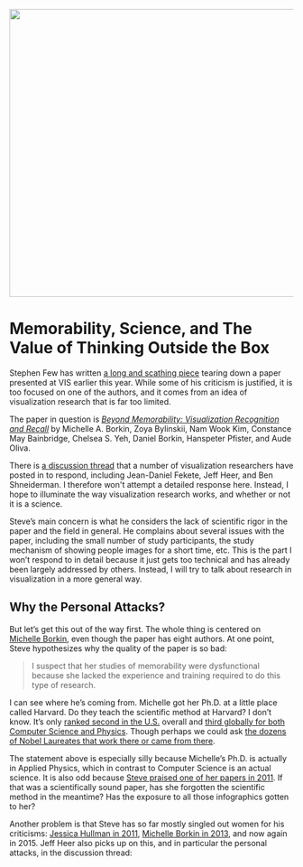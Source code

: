 <p align="center"><img src="https://media.eagereyes.org/wp-content/uploads/2015/11/vis-thu-teaser2.jpg" alt="" width="825" height="510" /></p>

# Memorability, Science, and The Value of Thinking Outside the Box

Stephen Few has written <a href="http://www.perceptualedge.com/articles/visual_business_intelligence/infovis_research_as_pseudo-science.pdf">a long and scathing piece</a> tearing down a paper presented at VIS earlier this year. While some of his criticism is justified, it is too focused on one of the authors, and it comes from an idea of visualization research that is far too limited.

The paper in question is <a href="http://massvis.mit.edu"><em>Beyond Memorability: Visualization Recognition and Recall</em></a> by Michelle A. Borkin, Zoya Bylinskii, Nam Wook Kim, Constance May Bainbridge, Chelsea S. Yeh, Daniel Borkin, Hanspeter Pfister, and Aude Oliva.

There is <a href="http://sfew.websitetoolbox.com/post/information-visualization-research-as-pseudoscience-7813635">a discussion thread</a> that a number of visualization researchers have posted in to respond, including Jean-Daniel Fekete, Jeff Heer, and Ben Shneiderman. I therefore won't attempt a detailed response here. Instead, I hope to illuminate the way visualization research works, and whether or not it is a science.

Steve’s main concern is what he considers the lack of scientific rigor in the paper and the field in general. He complains about several issues with the paper, including the small number of study participants, the study mechanism of showing people images for a short time, etc. This is the part I won’t respond to in detail because it just gets too technical and has already been largely addressed by others. Instead, I will try to talk about research in visualization in a more general way.

## Why the Personal Attacks?

But let’s get this out of the way first. The whole thing is centered on <a href="http://people.seas.harvard.edu/~borkin/">Michelle Borkin</a>, even though the paper has eight authors. At one point, Steve hypothesizes why the quality of the paper is so bad:

>	I suspect that her studies of memorability were dysfunctional because she lacked the experience and training required to do this type of research.

I can see where he’s coming from. Michelle got her Ph.D. at a little place called Harvard. Do they teach the scientific method at Harvard? I don’t know. It’s only <a href="http://colleges.usnews.rankingsandreviews.com/best-colleges/rankings/national-universities">ranked second in the U.S.</a> overall and <a href="http://colleges.usnews.rankingsandreviews.com/best-colleges/rankings/national-universities">third globally for both Computer Science and Physics</a>. Though perhaps we could ask <a href="http://www.harvard.edu/about-harvard/harvard-glance/honors/nobel-laureates">the dozens of Nobel Laureates that work there or came from there</a>.

The statement above is especially silly because Michelle’s Ph.D. is actually in Applied Physics, which in contrast to Computer Science is an actual science. It is also odd because <a href="https://www.perceptualedge.com/blog/?p=1095">Steve praised one of her papers in 2011</a>. If that was a scientifically sound paper, has she forgotten the scientific method in the meantime? Has the exposure to all those infographics gotten to her?

Another problem is that Steve has so far mostly singled out women for his criticisms: <a href="https://www.perceptualedge.com/articles/visual_business_intelligence/visual_difficulties.pdf">Jessica Hullman in 2011</a>, <a href="https://www.perceptualedge.com/blog/?p=1770">Michelle Borkin in 2013</a>, and now again in 2015. Jeff Heer also picks up on this, and in particular the personal attacks, in the discussion thread:
